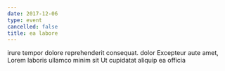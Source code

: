 ```yaml
---
date: 2017-12-06
type: event
cancelled: false
title: ea labore
---
```

irure tempor dolore reprehenderit consequat. dolor Excepteur aute amet, Lorem laboris ullamco minim sit Ut cupidatat aliquip ea officia